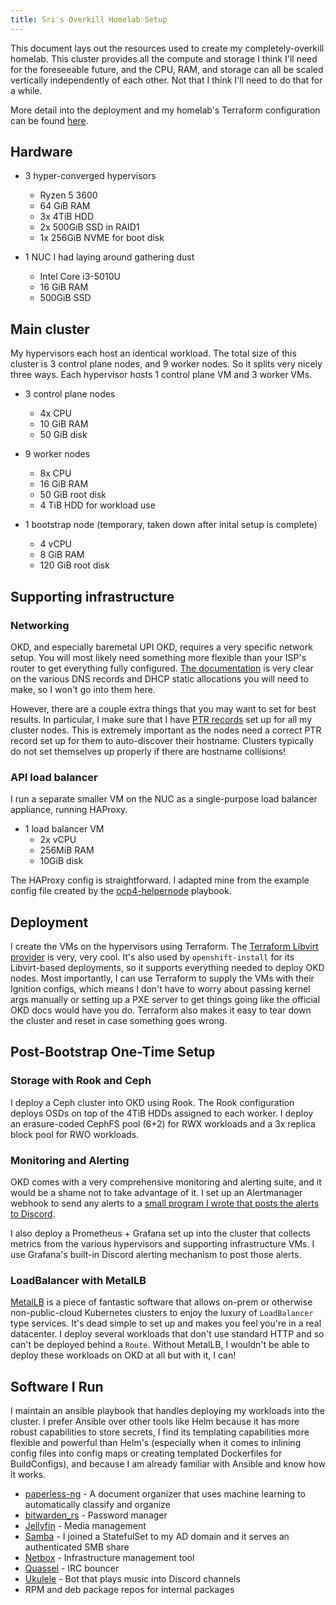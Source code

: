 ```yaml
---
title: Sri's Overkill Homelab Setup
---
```


This document lays out the resources used to create my completely-overkill homelab. This cluster provides all the compute and storage I think I'll need for the foreseeable future, and the CPU, RAM, and storage can all be scaled vertically independently of each other. Not that I think I'll need to do that for a while.

More detail into the deployment and my homelab's Terraform configuration can be found [here](https://github.com/SriRamanujam/okd-deployment).

## Hardware

* 3 hyper-converged hypervisors
    * Ryzen 5 3600
    * 64 GiB RAM
    * 3x 4TiB HDD
    * 2x 500GiB SSD in RAID1
    * 1x 256GiB NVME for boot disk

* 1 NUC I had laying around gathering dust
    * Intel Core i3-5010U
    * 16 GiB RAM
    * 500GiB SSD

## Main cluster

My hypervisors each host an identical workload. The total size of this cluster is 3 control plane nodes, and 9 worker nodes.
So it splits very nicely three ways. Each hypervisor hosts 1 control plane VM and 3 worker VMs.

* 3 control plane nodes
    * 4x CPU
    * 10 GiB RAM
    * 50 GiB disk

* 9 worker nodes
    * 8x CPU
    * 16 GiB RAM
    * 50 GiB root disk
    * 4 TiB HDD for workload use

* 1 bootstrap node (temporary, taken down after inital setup is complete)
    * 4 vCPU
    * 8 GiB RAM
    * 120 GiB root disk

## Supporting infrastructure

### Networking

OKD, and especially baremetal UPI OKD, requires a very specific network setup. You will most likely need something more
flexible than your ISP's router to get everything fully configured. [The documentation](https://docs.okd.io/latest/installing/installing_bare_metal/installing-bare-metal.html#installation-network-user-infra_installing-bare-metal) is very clear on the various DNS records and DHCP static allocations you will need to make, so I won't go into them here.

However, there are a couple extra things that you may want to set for best results. In particular, I make sure that I have [PTR records](https://www.cloudflare.com/learning/dns/dns-records/dns-ptr-record/) set up for all my cluster nodes. This is extremely important as the nodes need a correct PTR record set up for them to auto-discover their hostname. Clusters typically do not set themselves up properly if there are hostname collisions!


### API load balancer

I run a separate smaller VM on the NUC as a single-purpose load balancer appliance, running HAProxy.

* 1 load balancer VM
    * 2x vCPU
    * 256MiB RAM
    * 10GiB disk

The HAProxy config is straightforward. I adapted mine from the example config file created by the [ocp4-helpernode](https://github.com/RedHatOfficial/ocp4-helpernode/blob/master/templates/haproxy.cfg.j2) playbook.

## Deployment

I create the VMs on the hypervisors using Terraform. The [Terraform Libvirt provider](https://github.com/dmacvicar/terraform-provider-libvirt) is very, very cool. It's also used by `openshift-install` for its Libvirt-based deployments, so it supports everything needed to deploy OKD nodes. Most importantly, I can use Terraform to supply the VMs with their Ignition configs, which means I don't have to worry about passing kernel args manually or setting up a PXE server to get things going like the official OKD docs would have you do. Terraform also makes it easy to tear down the cluster and reset in case something goes wrong.

## Post-Bootstrap One-Time Setup

### Storage with Rook and Ceph

I deploy a Ceph cluster into OKD using Rook. The Rook configuration deploys OSDs on top of the 4TiB HDDs assigned to each worker. I deploy an erasure-coded CephFS pool (6+2) for RWX workloads and a 3x replica block pool for RWO workloads.

### Monitoring and Alerting

OKD comes with a very comprehensive monitoring and alerting suite, and it would be a shame not to take advantage of it. I set up an Alertmanager webhook to send any alerts to a [small program I wrote that posts the alerts to Discord](https://github.com/SriRamanujam/alertmanager-discord-bridge).

I also deploy a Prometheus + Grafana set up into the cluster that collects metrics from the various hypervisors and supporting infrastructure VMs. I use Grafana's built-in Discord alerting mechanism to post those alerts.

### LoadBalancer with MetalLB

[MetalLB](https://metallb.universe.tf) is a piece of fantastic software that allows on-prem or otherwise non-public-cloud Kubernetes clusters to enjoy the luxury of `LoadBalancer` type services. It's dead simple to set up and makes you feel you're in a real datacenter. I deploy several workloads that don't use standard HTTP and so can't be deployed behind a `Route`. Without MetalLB, I wouldn't be able to deploy these workloads on OKD at all but with it, I can!

## Software I Run

I maintain an ansible playbook that handles deploying my workloads into the cluster. I prefer Ansible over other tools like Helm because it has more robust capabilities to store secrets, I find its templating capabilities more flexible and powerful than Helm's (especially when it comes to inlining config files into config maps or creating templated Dockerfiles for BuildConfigs), and because I am already familiar with Ansible and know how it works.

* [paperless-ng](https://github.com/jonaswinkler/paperless-ng) - A document organizer that uses machine learning to automatically classify and organize
* [bitwarden_rs](https://github.com/dani-garcia/bitwarden_rs) - Password manager
* [Jellyfin](https://jellyfin.org/) - Media management
* [Samba](https://www.samba.org/) - I joined a StatefulSet to my AD domain and it serves an authenticated SMB share
* [Netbox](https://github.com/netbox-community/netbox) - Infrastructure management tool
* [Quassel](https://quassel-irc.org) - IRC bouncer
* [Ukulele](https://github.com/Frederikam/ukulele) - Bot that plays music into Discord channels
* RPM and deb package repos for internal packages
